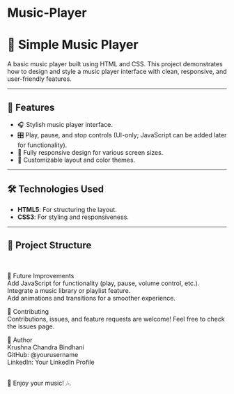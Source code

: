 # Music-Player

# 🎵 Simple Music Player

A basic music player built using HTML and CSS. This project demonstrates how to design and style a music player interface with clean, responsive, and user-friendly features.

---

## 🚀 Features

- 🎧 Stylish music player interface.
- 🎛️ Play, pause, and stop controls (UI-only; JavaScript can be added later for functionality).
- 📱 Fully responsive design for various screen sizes.
- 🌈 Customizable layout and color themes.

---

## 🛠️ Technologies Used

- **HTML5**: For structuring the layout.
- **CSS3**: For styling and responsiveness.

---

## 📂 Project Structure
<br>

🌟 Future Improvements
<br>
Add JavaScript for functionality (play, pause, volume control, etc.).
<br>
Integrate a music library or playlist feature.
<br>
Add animations and transitions for a smoother experience.
<br>

🤝 Contributing
<br>
Contributions, issues, and feature requests are welcome! Feel free to check the issues page.
<br>


👤 Author
<br>
Krushna Chandra Bindhani
<br>
GitHub: @yourusername
<br>
LinkedIn: Your LinkedIn Profile

<br>
🎉 Enjoy your music! 🎶.
